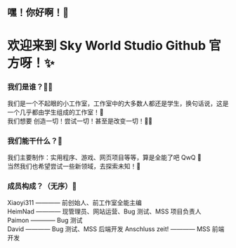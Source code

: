 ## 嘿！你好啊！👋

# 欢迎来到 Sky World Studio Github 官方呀！✨

### 我们是谁？👨‍💻

我们是一个不起眼的小工作室，工作室中的大多数人都还是学生，换句话说，这是一个几乎都由学生组成的工作室！🌟<br>
我们想要 创造一切！尝试一切！甚至是改变一切！🏃‍♂️

### 我们能干什么？📃

我们主要制作：实用程序、游戏、网页项目等等，算是全能了吧 QwQ 🌿<br>
当然我们也希望尝试一些新领域，去探索未知！🌌

### 成员构成？（无序）💼

Xiaoyi311 ———— 前创始人、前工作室全能主编<br>
HeimNad ———— 现管理员、网站运营、Bug 测试、MSS 项目负责人<br>
Paimon ———— Bug 测试<br>
David ———— Bug 测试、MSS 后端开发
Anschluss zeit! ———— MSS 前端开发
